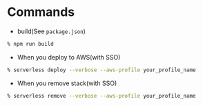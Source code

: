 # Commands
- build(See `package.json`)
```sh
% npm run build
```
- When you deploy to AWS(with SSO)
```sh
% serverless deploy --verbose --aws-profile your_profile_name
```
- When you remove stack(with SSO)
```sh
% serverless remove --verbose --aws-profile your_profile_name
```

